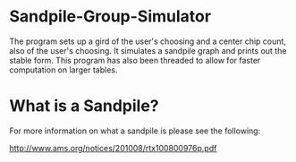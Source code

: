# Sandpile-Group-Simulator
The program sets up a gird of the user's choosing and a center chip count, also of the user's choosing.  It simulates a sandpile graph and prints out the stable form.
This program has also been threaded to allow for faster computation on larger tables.

# What is a Sandpile?
For more information on what a sandpile is please see the following:

http://www.ams.org/notices/201008/rtx100800976p.pdf
